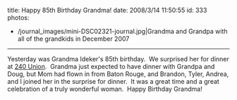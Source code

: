 title: Happy 85th Birthday Grandma!
date: 2008/3/14 11:50:55
id: 333
photos:
- /journal_images/mini-DSC02321-journal.jpg|Grandma and Grandpa with all of the grandkids in December 2007
---
Yesterday was Grandma Ideker's 85th birthday.  We surprised her for dinner at [240 Union](http://www.240union.com/).  Grandma just expected to have dinner with Grandpa and Doug, but Mom had flown in from Baton Rouge, and Brandon, Tyler, Andrea, and I joined her in the surprise for dinner.  It was a great time and a great celebration of a truly wonderful woman.  Happy Birthday Grandma!